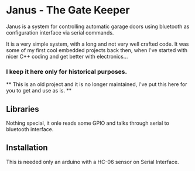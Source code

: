 # Janus - The Gate Keeper

Janus is a system for controlling automatic garage doors using bluetooth as configuration interface via serial commands.

It is a very simple system, with a long and not very well crafted code. It was some of my first cool embedded projects back then, when I've started with nicer C++ coding and get better with electronics...

### I keep it here only for historical purposes.

** This is an old project and it is no longer maintained, I've put this here for you to get and use as is. **

## Libraries

Nothing special, it onle reads some GPIO and talks through serial to bluetooth interface.

## Installation

This is needed only an arduino with a HC-06 sensor on Serial Interface.
